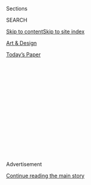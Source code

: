 <div id="app">

<div>

<div>

<div>

<div class="NYTAppHideMasthead css-1q2w90k e1suatyy0">

<div class="section css-ui9rw0 e1suatyy2">

<div class="css-eph4ug er09x8g0">

<div class="css-6n7j50">

</div>

<span class="css-1dv1kvn">Sections</span>

<div class="css-10488qs">

<span class="css-1dv1kvn">SEARCH</span>

</div>

[Skip to content](#site-content)[Skip to site index](#site-index)

</div>

<div id="masthead-section-label" class="css-1wr3we4 eaxe0e00">

[Art & Design](https://www.nytimes.com/section/arts/design)

</div>

<div class="css-10698na e1huz5gh0">

</div>

</div>

<div id="masthead-bar-one" class="section hasLinks css-15hmgas e1csuq9d3">

<div class="css-uqyvli e1csuq9d0">

</div>

<div class="css-1uqjmks e1csuq9d1">

</div>

<div class="css-9e9ivx">

[](https://myaccount.nytimes.com/auth/login?response_type=cookie&client_id=vi)

</div>

<div class="css-1bvtpon e1csuq9d2">

[Today’s Paper](https://www.nytimes.com/section/todayspaper)

</div>

</div>

</div>

</div>

<div data-aria-hidden="false">

<div id="site-content" role="main">

<div>

<div class="css-1aor85t" style="opacity:0.000000001;z-index:-1;visibility:hidden">

<div class="css-1hqnpie">

<div class="css-epjblv">

<span class="css-17xtcya">[Art &
Design](/section/arts/design)</span><span class="css-x15j1o">|</span><span class="css-fwqvlz">Discovered
After 70, Black Artists Find Success, Too, Has Its Price</span>

</div>

<div class="css-k008qs">

<div class="css-1iwv8en">

<span class="css-18z7m18"></span>

<div>

</div>

</div>

<span class="css-1n6z4y">https://nyti.ms/2YhhI5r</span>

<div class="css-1705lsu">

<div class="css-4xjgmj">

<div class="css-4skfbu" role="toolbar" data-aria-label="Social Media Share buttons, Save button, and Comments Panel with current comment count" data-testid="share-tools">

  - 
  - 
  - 
  - 
    
    <div class="css-6n7j50">
    
    </div>

  - 
  - 

</div>

</div>

</div>

</div>

</div>

</div>

<div id="NYT_TOP_BANNER_REGION" class="css-13pd83m">

</div>

<div id="top-wrapper" class="css-1sy8kpn">

<div id="top-slug" class="css-l9onyx">

Advertisement

</div>

[Continue reading the main story](#after-top)

<div class="ad top-wrapper" style="text-align:center;height:100%;display:block;min-height:250px">

<div id="top" class="place-ad" data-position="top" data-size-key="top">

</div>

</div>

<div id="after-top">

</div>

</div>

<div>

<div id="sponsor-wrapper" class="css-1hyfx7x">

<div id="sponsor-slug" class="css-19vbshk">

Supported by

</div>

[Continue reading the main story](#after-sponsor)

<div id="sponsor" class="ad sponsor-wrapper" style="text-align:center;height:100%;display:block">

</div>

<div id="after-sponsor">

</div>

</div>

<div class="css-186x18t">

</div>

<div class="css-1vkm6nb ehdk2mb0">

# Discovered After 70, Black Artists Find Success, Too, Has Its Price

</div>

Once on the margins, older African-American artists are suddenly a hot
commodity. They are relishing the attention while dealing with the
market’s grueling demands.

<div class="css-79elbk" data-testid="photoviewer-wrapper">

<div class="css-z3e15g" data-testid="photoviewer-wrapper-hidden">

</div>

<div class="css-1a48zt4 ehw59r15" data-testid="photoviewer-children">

![<span class="css-16f3y1r e13ogyst0" data-aria-hidden="true">McArthur
Binion, the abstract painter, at Lehmann Maupin Gallery in New York.
Underappreciated for decades, his work now sells briskly for up to
$450,000. “I’m totally ready for it,” the 72-year-old artist said of his
new
acclaim.</span><span class="css-cnj6d5 e1z0qqy90" itemprop="copyrightHolder"><span class="css-1ly73wi e1tej78p0">Credit...</span><span><span>Daniel
Dorsa for The New York
Times</span></span></span>](https://static01.nyt.com/images/2019/03/21/arts/00olderartist1/00olderartist1-articleLarge.jpg?quality=75&auto=webp&disable=upscale)

</div>

</div>

<div class="css-18e8msd">

<div class="css-vp77d3 epjyd6m0">

<div class="css-hus3qt ey68jwv0" data-aria-hidden="true">

[![Hilarie M.
Sheets](https://static01.nyt.com/images/2019/04/03/multimedia/author-hilarie-m-sheets/author-hilarie-m-sheets-thumbLarge.png
"Hilarie M. Sheets")](https://www.nytimes.com/by/hilarie-m-sheets)

</div>

<div class="css-1baulvz">

By [<span class="css-1baulvz last-byline" itemprop="name">Hilarie M.
Sheets</span>](https://www.nytimes.com/by/hilarie-m-sheets)

</div>

</div>

  - March 23, 2019

  - 
    
    <div class="css-4xjgmj">
    
    <div class="css-d8bdto" role="toolbar" data-aria-label="Social Media Share buttons, Save button, and Comments Panel with current comment count" data-testid="share-tools">
    
      - 
      - 
      - 
      - 
        
        <div class="css-6n7j50">
        
        </div>
    
      - 
      - 
    
    </div>
    
    </div>

</div>

</div>

<div class="section meteredContent css-1r7ky0e" name="articleBody" itemprop="articleBody">

<div class="css-1fanzo5 StoryBodyCompanionColumn">

<div class="css-53u6y8">

McArthur Binion had been creating art almost completely under the radar
for four decades, handling his own occasional sales and raising two
children in Chicago on a teaching salary.

Now, Mr. Binion has been fully embraced by the mainstream art world — at
the age of 72. His dealer is a prominent Chelsea gallery. Museums and
international collectors are snapping up his large canvases, minimalist
grids painted in oil stick over collages of personal documents.

With his work selling for up to $450,000, he can now travel first class
and easily afford his daughter’s Brown University tuition. “I’m totally
ready for it,” Mr. Binion said of the acclaim.

But he was not totally ready for the coarser realities of the modern-day
art market. Mr. Binion rejected one dealer who he felt patronized him —
she was hustling his freshly painted works on her cellphone at the
Venice Biennale and coaching him on how to speak to curators and the
press.

</div>

</div>

<div class="css-1fanzo5 StoryBodyCompanionColumn">

<div class="css-53u6y8">

“Nobody’s going to tell me what to say about my work,” said Mr. Binion.
“For me, if it wasn’t going to be on your own terms, it’s not worth
it.”

Mr. Binion belongs to a generation of African-American artists in their
70s and 80s who are enjoying a market renaissance after decades of
indifference. Museums are mounting popular exhibitions of their work,
and their names, in some cases, are worth millions on the auction block.

And so precisely when many artists are slowing down, they are gearing up
— and struggling to balance the pressures of success.

</div>

</div>

<div class="css-79elbk" data-testid="photoviewer-wrapper">

<div class="css-z3e15g" data-testid="photoviewer-wrapper-hidden">

</div>

<div class="css-1a48zt4 ehw59r15" data-testid="photoviewer-children">

![<span class="css-16f3y1r e13ogyst0" data-aria-hidden="true">A detail
of Mr. Binion’s “Hand:Work” (2017) at Lehmann Maupin Gallery in New
York. The artist observes the labor that goes into painting, capturing
his own hands under a grid of lines drawn with oil
stick.</span><span class="css-cnj6d5 e1z0qqy90" itemprop="copyrightHolder"><span class="css-1ly73wi e1tej78p0">Credit...</span><span>Daniel
Dorsa for The New York
Times</span></span>](https://static01.nyt.com/images/2019/03/24/arts/24olderartist-print2/merlin_149347170_eeaf27a8-696b-4a6d-b135-0b2a82411140-articleLarge.jpg?quality=75&auto=webp&disable=upscale)

</div>

</div>

<div class="css-1fanzo5 StoryBodyCompanionColumn">

<div class="css-53u6y8">

With public appreciation have come demands to attend openings, lectures,
interviews and panels at a time when travel can be onerous, or when
artists prefer to be in the studio. Those whose work was never political
or didactic are apprehensive about being framed as black artists, rather
than as just artists.

</div>

</div>

<div class="css-1fanzo5 StoryBodyCompanionColumn">

<div class="css-53u6y8">

“The kind of elation I may have had back 30 years, I’m past that point,”
said [Howardena
Pindell](https://mcachicago.org/Exhibitions/2018/Howardena-Pindell), who
at 75 uses a walker and can no longer crawl up a ladder to execute her
paintings, often collaged with hundreds of paper dots covered in layers
of acrylic, dye, sequins, glitter and powder.

Like other artists of color discovered later in life, hers is a
different kind of contentment: “It’s a more a sense of feeling protected
and safe in terms of the vicissitudes of the art world.”

In interviews, several of these artists spoke of the urge to create new
works, which can be physically demanding yet invigorating at the same
time. And while all the new money flowing in would have been nice when
they were raising families, they were happy to be able to provide some
security for their children and grandchildren.

Still, they can only do so much. Alexander Gray, a New York dealer who
represents Melvin Edwards, Lorraine O’Grady and Frank Bowling, said he
has been guilty of overestimating the speed of his older artists. “With
the enthusiasm of the marketplace,” he said, “we forget the age of these
human beings and their physical capacity to travel all over the world,
expected of an artist in the art world right now. I think it can be
overwhelming.”

Ms. O’Grady, an 85-year-old conceptual artist, has been inundated with
requests to appear on panels and make presentations. “Anything that
involves travel at this point, she is declining,” said Mr. Gray. At 85,
Mr. Bowling, who was born in Guyana and maintains studios in London and
New York, has also put a moratorium on travel and interviews.

</div>

</div>

<div class="css-1fanzo5 StoryBodyCompanionColumn">

<div class="css-53u6y8">

“At this point, for artists of advanced age, time is precious and
there’s no more precious place to be than in the studio,” Mr. Gray
said.

</div>

</div>

<div class="css-a7yk8a e73j0it0">

<div class="css-1xdhyk6 erfvjey0">

<span class="css-1ly73wi e1tej78p0">Image</span>

<div class="css-zjzyr8">

<div data-testid="lazyimage-container" style="height:515.5555555555555px">

</div>

</div>

</div>

<span class="css-16f3y1r e13ogyst0" data-aria-hidden="true">Howardena
Pindell’s thickly painted abstract canvas, “Autobiography: Artemis”
(1986) at Garth Greenan Gallery in New
York.</span><span class="css-cnj6d5 e1z0qqy90" itemprop="copyrightHolder"><span class="css-1ly73wi e1tej78p0">Credit...</span><span>Daniel
Dorsa for The New York Times</span></span>

<div class="css-1xdhyk6 erfvjey0">

<span class="css-1ly73wi e1tej78p0">Image</span>

<div class="css-zjzyr8">

<div data-testid="lazyimage-container" style="height:515.5555555555555px">

</div>

</div>

</div>

<span class="css-16f3y1r e13ogyst0" data-aria-hidden="true">Howardena
Pindell arrived in New York in 1967 to a cool reception; her abstract
art was frowned upon by both white and black members of the art
community. Her breakthrough came in 2015. Now 75, she uses a walker but
is actively painting with the help of
assistants.</span><span class="css-cnj6d5 e1z0qqy90" itemprop="copyrightHolder"><span class="css-1ly73wi e1tej78p0">Credit...</span><span>Daniel
Dorsa for The New York Times</span></span>

</div>

<div class="css-79elbk" data-testid="photoviewer-wrapper">

<div class="css-z3e15g" data-testid="photoviewer-wrapper-hidden">

</div>

<div class="css-1a48zt4 ehw59r15" data-testid="photoviewer-children">

<div class="css-1xdhyk6 erfvjey0">

<span class="css-1ly73wi e1tej78p0">Image</span>

<div class="css-zjzyr8">

<div data-testid="lazyimage-container" style="height:257.77777777777777px">

</div>

</div>

</div>

<span class="css-16f3y1r e13ogyst0" data-aria-hidden="true">Ms.
Pindell’s “Untitled,” an early work from 1972, spray-paint on canvas,
at Garth Greenan
Gallery.</span><span class="css-cnj6d5 e1z0qqy90" itemprop="copyrightHolder"><span class="css-1ly73wi e1tej78p0">Credit...</span><span>Daniel
Dorsa for The New York Times</span></span>

</div>

</div>

<div class="css-1fanzo5 StoryBodyCompanionColumn">

<div class="css-53u6y8">

## ‘It’s About Time’

Recent traveling exhibitions such as [“Soul of a Nation: Art in the Age
of Black Power,”](https://www.thebroad.org/soul-of-a-nation) which
opened Saturday [at the
Broad](https://www.thebroad.org/soul-of-a-nation) in Los Angeles, have
illuminated the pantheon of black artists working in the 1960s and 70s.
“There has been a whole parallel universe that existed that people had
not tapped into,” said Valerie Cassel Oliver, curator of modern and
contemporary art at the [Virginia Museum of Fine
Arts](https://www.vmfa.museum/) in Richmond.

*\[*[*Read Holland Cotter’s review of “Soul of a
Nation.”*](https://www.nytimes.com/2018/09/13/arts/design/soul-of-a-nation-review-brooklyn-museum-black-power.html)*\]*

Shattering the $2 million threshold, new auction highs were set last
year for Sam Gilliam, 85, as well as [Barkley
Hendricks](https://www.culturetype.com/2018/05/18/two-1970s-era-portraits-by-barkley-l-hendricks-top-2-million-at-sothebys-shattering-the-artists-previous-record/)
and [Jack
Whitten](https://www.culturetype.com/2018/11/15/jack-whittens-ancient-mentor-i-reaches-2-2-million-establishing-new-auction-record-more-than-twice-his-previous-high-mark/),
both recently deceased. They built on the success of younger
African-American artists such as Kerry James Marshall, 63, who [recently
broke $21 million at
auction.](https://www.nytimes.com/2018/05/18/arts/sean-combs-kerry-james-marshall.html)
(While the artists do not directly benefit when collectors sell their
paintings at auction, the high prices make their newly created works
more valuable.)

Ms. Pindell’s breakthrough came in 2014, when she signed with Garth
Greenan, a Chelsea gallerist; since then a survey of her work has
appeared at the Museum of Contemporary Art in Chicago and the Virginia
Museum of Fine Arts and is now on view at [Brandeis University’s Rose
Art Museum](https://www.brandeis.edu/rose/).

But as a black abstract artist, Ms. Pindell found an inhospitable
reception in New York after graduating from Yale in 1967. She was
bucking the widespread expectation that African-American artists should
create work about social issues.

</div>

</div>

<div class="css-1fanzo5 StoryBodyCompanionColumn">

<div class="css-53u6y8">

“Within the African-American community in the 1970s, if you were an
abstract artist you were considered the enemy pandering to the white
world,” said Ms. Pindell. “But white dealers would say that
African-Americans who did abstract work were inauthentic.”

Unbowed, she followed her own path. She worked in the curatorial ranks
at the Museum of Modern Art, then [began
teaching](http://art.stonybrook.edu/person/howardena-pindell/) at what
is now Stony Brook University, while showing sporadically at galleries
supporting underrepresented artists.

Even dealers who were starting to show women did not often include black
women. At one gallery exhibition that had no black artists, she said, “I
spoke vocally about that and one white woman came to me said, ‘Would you
please be cooperative and shut up about race?’”

Since signing with Mr. Greenan she has been asked to produce more work
for fairs and exhibitions than she has been used to.

But on the upside, she can now afford studio assistants and a driver to
take her to her teaching job.

“I’m being well taken care of,” said Ms. Pindell.

</div>

</div>

<div class="css-a7yk8a e73j0it0">

<div class="css-1xdhyk6 erfvjey0">

<span class="css-1ly73wi e1tej78p0">Image</span>

<div class="css-zjzyr8">

<div data-testid="lazyimage-container" style="height:579.3555555555556px">

</div>

</div>

</div>

<span class="css-16f3y1r e13ogyst0" data-aria-hidden="true">The sculptor
Melvin Edwards at his studio in Plainfield, N.J., with “Nigba Lailai
(The Past),” from
1979.</span><span class="css-cnj6d5 e1z0qqy90" itemprop="copyrightHolder"><span class="css-1ly73wi e1tej78p0">Credit...</span><span>Melvin
Edwards/Artists Rights Society (ARS), New York; Chester Higgins Jr./The
New York Times</span></span>

<div class="css-1xdhyk6 erfvjey0">

<span class="css-1ly73wi e1tej78p0">Image</span>

<div class="css-zjzyr8">

<div data-testid="lazyimage-container" style="height:580px">

</div>

</div>

</div>

<span class="css-16f3y1r e13ogyst0" data-aria-hidden="true">Mr.
Edwards’s welded steel sculpture, “For Modie 218.” The show “Soul of a
Nation: Art in the Age of Black Power,” at the Broad, shines a bright
light on the work of Mr. Edwards, Ms. O’Grady, Mr. Bowling and
others.</span><span class="css-cnj6d5 e1z0qqy90" itemprop="copyrightHolder"><span class="css-1ly73wi e1tej78p0">Credit...</span><span>Melvin
Edwards/Artists Rights Society (ARS), New York; via Alexander Gray
Associates; Stephen Friedman Gallery</span></span>

</div>

<div class="css-1fanzo5 StoryBodyCompanionColumn">

<div class="css-53u6y8">

Mr. Edwards, whose abstract, welded-metal sculptures have been acquired
by five institutions in the last 18 months, including the Whitney Museum
and Tate Modern, turns 82 in May. He, too, said that pursuing
abstraction as a black artist was a lonely road.

His geometric barbed-wire and chain structures were shown at the Whitney
in 1970, but it would be another two decades before he had his first
gallery exhibition. Demand for his work has risen dramatically in recent
years as a result of museum shows.

“You invent your own game — and then you push it forward,” said Mr.
Edwards, who taught at Rutgers for 30 years. “It’s about time the art
world caught up.”

## Not Defined by Race

In some cases, the older artists have had younger African-American stars
to thank for the new attention. Mark Bradford, 57, the renowned Los
Angeles artist who represented the United States in 2017 at the Venice
Biennale, lobbied his gallery, Hauser & Wirth, to take on Mr. Whitten,
one of Mr. Bradford’s inspirations. And the conceptual artist Charles
Gaines, 75, Mr. Bradford’s former teacher, will have his first show with
the gallery in the fall.

</div>

</div>

<div class="css-a7yk8a e73j0it0">

<div class="css-1xdhyk6 erfvjey0">

<span class="css-1ly73wi e1tej78p0">Image</span>

<div class="css-zjzyr8">

<div data-testid="lazyimage-container" style="height:519.4222222222222px">

</div>

</div>

</div>

<span class="css-16f3y1r e13ogyst0" data-aria-hidden="true">Last year
Frank Bowling, 85, created “Two Blues,” acrylic and mixed media on
collaged and printed
canvas.</span><span class="css-cnj6d5 e1z0qqy90" itemprop="copyrightHolder"><span class="css-1ly73wi e1tej78p0">Credit...</span><span>Frank
Bowling/Artists Rights Society (ARS), New York; DACS, London; via
Alexander Gray Associates; Hales Gallery</span></span>

<div class="css-1xdhyk6 erfvjey0">

<span class="css-1ly73wi e1tej78p0">Image</span>

<div class="css-zjzyr8">

<div data-testid="lazyimage-container" style="height:519.4222222222222px">

</div>

</div>

</div>

<span class="css-16f3y1r e13ogyst0" data-aria-hidden="true">Drawing from
his native Guyana and from Color Field painting, Mr. Bowling’s “Drift
II” (2017), printed with bright stripes, “is topped with an eruption
of paint as thick as melted ice cream,” the critic Roberta Smith
wrote.  
  
</span><span class="css-cnj6d5 e1z0qqy90" itemprop="copyrightHolder"><span class="css-1ly73wi e1tej78p0">Credit...</span><span>Frank
Bowling/Artists Rights Society (ARS), New York; DACS, London; via
Alexander Gray Associates; Hales Gallery</span></span>

</div>

<div class="css-79elbk" data-testid="photoviewer-wrapper">

<div class="css-z3e15g" data-testid="photoviewer-wrapper-hidden">

</div>

<div class="css-1a48zt4 ehw59r15" data-testid="photoviewer-children">

<div class="css-1xdhyk6 erfvjey0">

<span class="css-1ly73wi e1tej78p0">Image</span>

<div class="css-zjzyr8">

<div data-testid="lazyimage-container" style="height:257.77777777777777px">

</div>

</div>

</div>

<span class="css-16f3y1r e13ogyst0" data-aria-hidden="true">“Lorraine
O’Grady: Cutting Out CONYT,” was an exhibition of her work using
cut-out type from The New York Times.
</span><span class="css-cnj6d5 e1z0qqy90" itemprop="copyrightHolder"><span class="css-1ly73wi e1tej78p0">Credit...</span><span>Lorraine
O'Grady/Artists Rights Society (ARS), New York; via Alexander Gray
Associates</span></span>

</div>

</div>

<div class="css-1fanzo5 StoryBodyCompanionColumn">

<div class="css-53u6y8">

Yet there’s a rub for older artists whose work has never overtly
addressed identity or politics, as Mr. Bradford’s work does.

Michael Rosenfeld, who represents the geometric painter William T.
Williams, 76, and the sculptor Barbara Chase-Riboud, 79, said they both
“purposefully withdrew from the commercial gallery world for decades,”
because they did not want their work to be seen through the lens of
identity.

Still, race is an undeniable factor in the market’s new embrace. Rachel
Lehmann, co-owner of Lehmann Maupin, which represents Mr. Binion, said
she has asked buyers what they responded to in the artist’s work.

“They were interested in the fact that it is abstract and in the fact
that this is an African-American artist — part of the spectrum that has
been neglected in our history,” she said.

Like Mr. Binion, Mr. Edwards has welcomed the new income, which allowed
him to buy a second home, in Senegal, and the freedom to experiment
there with tapestries, which he hopes to show in his fall exhibition at
the Alexander Gray gallery. “I’ve got stacks of ideas and things to do,”
said the sculptor.

On a personal level, he has college-age grandchildren and would “like to
contribute as much as I can to that,” he said. “When the money comes, we
can use it.”

</div>

</div>

<div class="css-1fanzo5 StoryBodyCompanionColumn">

<div class="css-53u6y8">

He is philosophical about all the new attention.

“Some is serious, some is fickle and some is not at all positive — you
just have to find your way through it,” he said.

“But I’ll say this,” he continued. “I don’t think we’ll ever be out of
the western world’s art world the way we were before. That just won’t
happen anymore.”

</div>

</div>

<div>

</div>

</div>

<div>

</div>

<div>

</div>

<div>

</div>

<div>

<div id="bottom-wrapper" class="css-1ede5it">

<div id="bottom-slug" class="css-l9onyx">

Advertisement

</div>

[Continue reading the main story](#after-bottom)

<div id="bottom" class="ad bottom-wrapper" style="text-align:center;height:100%;display:block;min-height:90px">

</div>

<div id="after-bottom">

</div>

</div>

</div>

</div>

</div>

## Site Index

<div>

</div>

## Site Information Navigation

  - [© <span>2020</span> <span>The New York Times
    Company</span>](https://help.nytimes.com/hc/en-us/articles/115014792127-Copyright-notice)

<!-- end list -->

  - [NYTCo](https://www.nytco.com/)
  - [Contact
    Us](https://help.nytimes.com/hc/en-us/articles/115015385887-Contact-Us)
  - [Work with us](https://www.nytco.com/careers/)
  - [Advertise](https://nytmediakit.com/)
  - [T Brand Studio](http://www.tbrandstudio.com/)
  - [Your Ad
    Choices](https://www.nytimes.com/privacy/cookie-policy#how-do-i-manage-trackers)
  - [Privacy](https://www.nytimes.com/privacy)
  - [Terms of
    Service](https://help.nytimes.com/hc/en-us/articles/115014893428-Terms-of-service)
  - [Terms of
    Sale](https://help.nytimes.com/hc/en-us/articles/115014893968-Terms-of-sale)
  - [Site Map](https://spiderbites.nytimes.com)
  - [Help](https://help.nytimes.com/hc/en-us)
  - [Subscriptions](https://www.nytimes.com/subscription?campaignId=37WXW)

</div>

</div>

</div>

</div>
